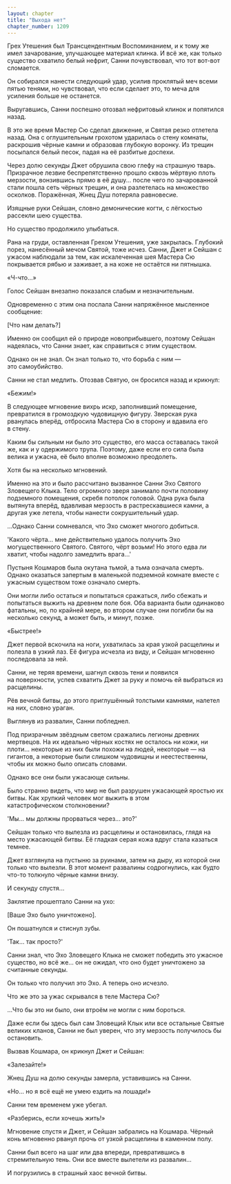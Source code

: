 ```yaml
---
layout: chapter
title: "Выхода нет"
chapter_number: 1209
---
```


Грех Утешения был Трансцендентным Воспоминанием, и к тому же имел зачарование, улучшающее материал клинка. И всё же, как только существо схватило белый нефрит, Санни почувствовал, что тот вот-вот сломается.

Он собирался нанести следующий удар, усилив проклятый меч всеми пятью тенями, но чувствовал, что если сделает это, то меча для усиления больше не останется.

Выругавшись, Санни поспешно отозвал нефритовый клинок и попятился назад.

В это же время Мастер Сю сделал движение, и Святая резко отлетела назад. Она с оглушительным грохотом ударилась о стену комнаты, раскрошив чёрные камни и образовав глубокую воронку. Из трещин посыпался белый песок, падая на её разбитые доспехи.

Через долю секунды Джет обрушила свою глефу на страшную тварь. Призрачное лезвие беспрепятственно прошло сквозь мёртвую плоть мерзости, вонзившись прямо в её душу... после чего по зачарованной стали пошла сеть чёрных трещин, и она разлетелась на множество осколков. Поражённая, Жнец Душ потеряла равновесие.

Изящные руки Сейшан, словно демонические когти, с лёгкостью рассекли шею существа.

Но существо продолжило улыбаться.

Рана на груди, оставленная Грехом Утешения, уже закрылась. Глубокий порез, нанесённый мечом Святой, тоже исчез. Санни, Джет и Сейшан с ужасом наблюдали за тем, как искалеченная шея Мастера Сю покрывается рябью и заживает, а на коже не остаётся ни пятнышка.

«Ч-что...»

Голос Сейшан внезапно показался слабым и незначительным.

Одновременно с этим она послала Санни напряжённое мысленное сообщение:

[Что нам делать?]

Именно он сообщил ей о природе новоприбывшего, поэтому Сейшан надеялась, что Санни знает, как справиться с этим существом.

Однако он не знал. Он знал только то, что борьба с ним — это самоубийство.

Санни не стал медлить. Отозвав Святую, он бросился назад и крикнул:

«Бежим!»

В следующее мгновение вихрь искр, заполнивший помещение, превратился в громоздкую чудовищную фигуру. Зверская рука рванулась вперёд, отбросила Мастера Сю в сторону и вдавила его в стену.

Каким бы сильным ни было это существо, его масса оставалась такой же, как и у одержимого трупа. Поэтому, даже если его сила была велика и ужасна, её было вполне возможно преодолеть.

Хотя бы на несколько мгновений.

Именно на это и было рассчитано вызванное Санни Эхо Святого Зловещего Клыка. Тело огромного зверя занимало почти половину подземного помещения, скребя потолок головой. Одна рука была вытянута вперёд, вдавливая мерзость в растрескавшиеся камни, а другая уже летела, чтобы нанести сокрушительный удар.

...Однако Санни сомневался, что Эхо сможет многого добиться.

'Какого чёрта... мне действительно удалось получить Эхо могущественного Святого. Святого, чёрт возьми! Но этого едва ли хватит, чтобы надолго замедлить врага...'

Пустыня Кошмаров была окутана тьмой, а тьма означала смерть. Однако оказаться запертым в маленькой подземной комнате вместе с ужасным существом тоже означало смерть.

Они могли либо остаться и попытаться сражаться, либо сбежать и попытаться выжить на древнем поле боя. Оба варианта были одинаково фатальны, но, по крайней мере, во втором случае они погибли бы на несколько секунд, а может быть, и минут, позже.

«Быстрее!»

Джет первой вскочила на ноги, ухватилась за края узкой расщелины и полезла в узкий лаз. Её фигура исчезла из виду, и Сейшан мгновенно последовала за ней.

Санни, не теряя времени, шагнул сквозь тени и появился на поверхности, успев схватить Джет за руку и помочь ей выбраться из расщелины.

Рёв вечной битвы, до этого приглушённый толстыми камнями, налетел на них, словно ураган.

Выглянув из развалин, Санни побледнел.

Под призрачным звёздным светом сражались легионы древних мертвецов. На их идеально чёрных костях не осталось ни кожи, ни плоти... некоторые из них были похожи на людей, некоторые — на гигантов, а некоторые были слишком чудовищны и неестественны, чтобы их можно было описать словами.

Однако все они были ужасающе сильны.

Было странно видеть, что мир не был разрушен ужасающей яростью их битвы. Как хрупкий человек мог выжить в этом катастрофическом столкновении?

'Мы... мы должны прорваться через... это?'

Сейшан только что вылезла из расщелины и остановилась, глядя на место ужасающей битвы. Её гладкая серая кожа вдруг стала казаться темнее.

Джет взглянула на пустыню за руинами, затем на дыру, из которой они только что вылезли. В этот момент развалины содрогнулись, как будто что-то толкнуло чёрные камни внизу.

И секунду спустя...

Заклятие прошептало Санни на ухо:

[Ваше Эхо было уничтожено].

Он пошатнулся и стиснул зубы.

'Так... так просто?'

Санни знал, что Эхо Зловещего Клыка не сможет победить это ужасное существо, но всё же... он не ожидал, что оно будет уничтожено за считанные секунды.

Он только что получил это Эхо. А теперь оно исчезло.

Что же это за ужас скрывался в теле Мастера Сю?

...Что бы это ни было, они втроём не могли с ним бороться.

Даже если бы здесь был сам Зловещий Клык или все остальные Святые великих кланов, Санни не был уверен, что эту мерзость получилось бы остановить.

Вызвав Кошмара, он крикнул Джет и Сейшан:

«Залезайте!»

Жнец Душ на долю секунды замерла, уставившись на Санни.

«Но... но я всё ещё не умею ездить на лошади!»

Санни тем временем уже убегал.

«Разберись, если хочешь жить!»

Мгновение спустя и Джет, и Сейшан забрались на Кошмара. Чёрный конь мгновенно рванул прочь от узкой расщелины в каменном полу.

Санни был всего на шаг или два впереди, превратившись в стремительную тень. Они все вместе вылетели из развалин...

И погрузились в страшный хаос вечной битвы.